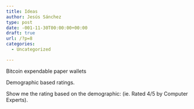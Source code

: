 ```yaml
---
title: Ideas
author: Jesús Sánchez
type: post
date: -001-11-30T00:00:00+00:00
draft: true
url: /?p=8
categories:
  - Uncategorized

---
```

Bitcoin expendable paper wallets

Demographic based ratings.
  
Show me the rating based on the demographic: (ie. Rated 4/5 by Computer Experts).